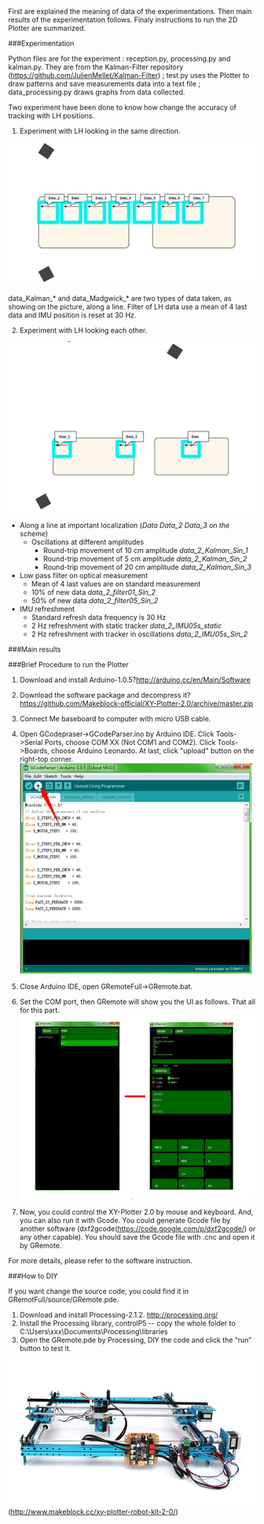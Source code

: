 
First are explained the meaning of data of the experimentations. Then main results of the experimentation follows. Finaly instructions to run the 2D Plotter are summarized.

###Experimentation

Python files are for the experiment : reception.py, processing.py and kalman.py. They are from the Kalman-Filter repository (https://github.com/JulienMellet/Kalman-Filter) ; test.py uses the Plotter to draw patterns and save measurements data into a text file ; data_processing.py draws graphs from data collected.

Two experiment have been done to know how change the accuracy of tracking with LH positions.

1. Experiment with LH looking in the same direction.

![](images/experiment_1.png)

data_Kalman_* and data_Madgwick_* are two types of data taken, as showing on the picture, along a line. Filter of LH data use a mean of 4 last data and IMU position is reset at 30 Hz.

2. Experiment with LH looking each other.

![](images/experiment_2.png)

* Along a line at important localization (*Data  Data_2  Data_3 on the scheme*)
	* Oscillations at different amplitudes 
		* Round-trip movement of 10 cm amplitude *data_2_Kalman_Sin_1*
		* Round-trip movement of 5 cm amplitude *data_2_Kalman_Sin_2*
		* Round-trip movement of 20 cm amplitude *data_2_Kalman_Sin_3*
* Low pass filter on optical measurement
	* Mean of 4 last values are on standard measurement
	* 10% of new data *data_2_filter01_Sin_2*
	* 50% of new data *data_2_filter05_Sin_2*
* IMU refreshment
	* Standard refresh data frequency is 30 Hz
	* 2 Hz refreshment with static tracker *data_2_IMU05s_static*
	* 2 Hz refreshment with tracker in oscillations *data_2_IMU05s_Sin_2*

###Main results



###Brief Procedure to run the Plotter

1. Download and install Arduino-1.0.5?http://arduino.cc/en/Main/Software

2. Download the software package and decompress it?https://github.com/Makeblock-official/XY-Plotter-2.0/archive/master.zip

3. Connect Me baseboard to computer with micro USB cable.

4. Open GCodepraser->GCodeParser.ino by Arduino IDE. Click Tools->Serial Ports, choose COM XX (Not COM1 and COM2). Click Tools->Boards, choose Arduino Leonardo. At last, click "upload" button on the right-top corner.
                                                                                  [![alt text](images/Upload.png "Upload program to Me Baseboard")](https://raw.githubusercontent.com/Makeblock-official/XY-Plotter-2.0/master/images/Upload.png)

5. Close Arduino IDE, open GRemoteFull->GRemote.bat. 

6. Set the COM port, then GRemote will show you the UI as follows. That all for this part.
[![alt text](images/GRemote.jpg "Set the COM port")](https://raw.githubusercontent.com/Makeblock-official/XY-Plotter-2.0/master/images/GRemote.jpg)

7. Now, you could control the XY-Plotter 2.0 by mouse and keyboard. And, you can also run it with Gcode. You could generate Gcode file by another software (dxf2gcode(https://code.google.com/p/dxf2gcode/) or any other capable). You should save the Gcode file with .cnc and open it by GRemote.

For more details, please refer to the software instruction.

###How to DIY

If you want change the source code, you could find it in GRemotFull/source/GRemote.pde.

1. Download and install Processing-2.1.2. http://processing.org/
2. Install the Processing library, controlP5 -- copy the whole folder to C:\Users\xxx\Documents\Processing\libraries
3. Open the GRemote.pde by Processing, DIY the code and click the “run” button to test it.

![](images/XY%20Plotter%202.0.jpg)(http://www.makeblock.cc/xy-plotter-robot-kit-2-0/)

